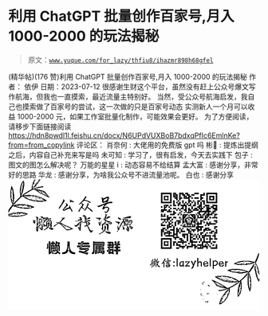 # 利用 ChatGPT 批量创作百家号,月入 1000-2000 的玩法揭秘

> 原文：[`www.yuque.com/for_lazy/thfiu8/ihazmr898h68gfel`](https://www.yuque.com/for_lazy/thfiu8/ihazmr898h68gfel)

<ne-h2 id="d44df796" data-lake-id="d44df796"><ne-heading-ext><ne-heading-anchor></ne-heading-anchor><ne-heading-fold></ne-heading-fold></ne-heading-ext><ne-heading-content><ne-text id="ueb059d0b">(精华帖)(176 赞)利用 ChatGPT 批量创作百家号,月入 1000-2000 的玩法揭秘</ne-text></ne-heading-content></ne-h2> <ne-p id="ud1960c0a" data-lake-id="ud1960c0a"><ne-text id="u244c8873">作者： 依伊</ne-text></ne-p> <ne-p id="ua0203d11" data-lake-id="ua0203d11"><ne-text id="ud502ddfa">日期：2023-07-12</ne-text></ne-p> <ne-p id="u440bf37a" data-lake-id="u440bf37a"><ne-text id="ub7a1f083">很感谢生财这个平台，虽然没有赶上公众号爆文写作航海，但我也一直摸索，最近流量主特别好。</ne-text></ne-p> <ne-p id="u1f6fd139" data-lake-id="u1f6fd139"><ne-text id="ubc434ceb">当然，受公众号航海启发，我自己也摸索做了百家号的尝试，这一次做的只是百家号动态</ne-text></ne-p> <ne-p id="u265ce23b" data-lake-id="u265ce23b"><ne-text id="u73d6e4cb">实测新人一个月可以收益 1000-2000 元，如果工作室批量化制作，可能效果会更好。</ne-text></ne-p> <ne-p id="u31d72106" data-lake-id="u31d72106"><ne-text id="ue4140546">为了方便阅读，请移步下面链接阅读</ne-text></ne-p> <ne-p id="u5e666e73" data-lake-id="u5e666e73">[<ne-text id="u78000498">https://hdn8pwdl1l.feishu.cn/docx/N6UPdVUXBoB7bdxqPfIc6EmlnKe?from=from_copylink</ne-text>](https://hdn8pwdl1l.feishu.cn/docx/N6UPdVUXBoB7bdxqPfIc6EmlnKe?from=from_copylink)</ne-p> <ne-hole id="u5f17882b" data-lake-id="u5f17882b"><ne-card data-card-name="hr" data-card-type="block" id="z3LaJ" data-event-boundary="card"><ne-p id="u055226c9" data-lake-id="u055226c9"><ne-text id="ub3e17451">评论区：</ne-text></ne-p> <ne-p id="u950b3494" data-lake-id="u950b3494"><ne-text id="u57b0461a">肖奈何 : 大佬用的免费版 gpt 吗</ne-text> <ne-text id="uf91d1bcd">彬🤔 : 提炼出提纲之后，内容自己补充来写是吗</ne-text> <ne-text id="u0c91628f">未可知 : 学习了，很有启发，今天去实践下</ne-text> <ne-text id="u8e9abc2e">包子 : 图文的图怎么解决呢？</ne-text> <ne-text id="uce8c35f7">万能的星星 i : 动态容易不给结算</ne-text> <ne-text id="u7429cb32">孟大富 : 感谢分享，非常好的思路</ne-text> <ne-text id="ub3e3eac9">华龙 : 感谢分享，为啥我公众号不进流量池呢。</ne-text> <ne-text id="u95bd9cfc">白也 : 感谢分享</ne-text></ne-p> <ne-p id="ue1fa26a7" data-lake-id="ue1fa26a7"><ne-card data-card-name="image" data-card-type="inline" id="qaJSA" data-event-boundary="card">![](img/894d30a529e7c37bcd3392323c99941c.png)  <ne-hole id="u9cc5d37d" data-lake-id="u9cc5d37d"><ne-card data-card-name="hr" data-card-type="block" id="NEuhI" data-event-boundary="card"></ne-card></ne-hole></ne-card></ne-p></ne-card></ne-hole>